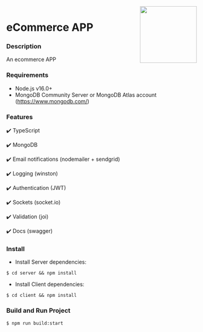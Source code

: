 <img src="https://ugeek.github.io/blog/images-blog/node.png" width="150px" align="right" />

# eCommerce APP

### **Description**

An ecommerce APP

### **Requirements**

- Node.js v16.0+
- MongoDB Community Server or MongoDB Atlas account (https://www.mongodb.com/)

### **Features**

✔️ TypeScript

✔️ MongoDB

✔️ Email notifications (nodemailer + sendgrid)

✔️ Logging (winston)

✔️ Authentication (JWT)

✔️ Sockets (socket.io)

✔️ Validation (joi)

✔️ Docs (swagger)


### **Install**

- Install Server dependencies:

```console
$ cd server && npm install
```

- Install Client dependencies:

```console
$ cd client && npm install
```

### **Build and Run Project**

```console
$ npm run build:start
```